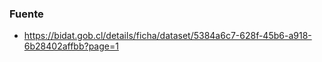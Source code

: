 
### Fuente
- https://bidat.gob.cl/details/ficha/dataset/5384a6c7-628f-45b6-a918-6b28402affbb?page=1
